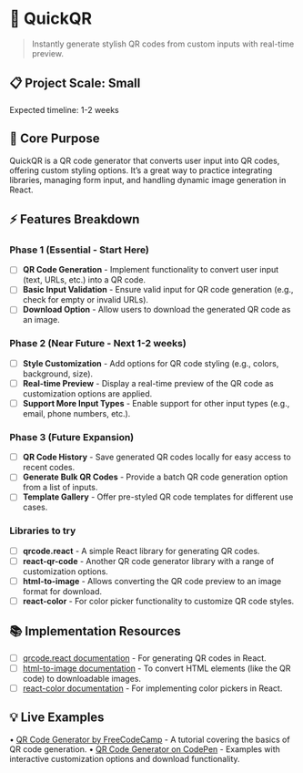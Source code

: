 # 🎯 QuickQR
> Instantly generate stylish QR codes from custom inputs with real-time preview.

## 📋 Project Scale: Small
Expected timeline: 1-2 weeks

## 🎯 Core Purpose
QuickQR is a QR code generator that converts user input into QR codes, offering custom styling options. It’s a great way to practice integrating libraries, managing form input, and handling dynamic image generation in React.

## ⚡ Features Breakdown

### Phase 1 (Essential - Start Here)
- [ ] **QR Code Generation** - Implement functionality to convert user input (text, URLs, etc.) into a QR code.
- [ ] **Basic Input Validation** - Ensure valid input for QR code generation (e.g., check for empty or invalid URLs).
- [ ] **Download Option** - Allow users to download the generated QR code as an image.

### Phase 2 (Near Future - Next 1-2 weeks)
- [ ] **Style Customization** - Add options for QR code styling (e.g., colors, background, size).
- [ ] **Real-time Preview** - Display a real-time preview of the QR code as customization options are applied.
- [ ] **Support More Input Types** - Enable support for other input types (e.g., email, phone numbers, etc.).

### Phase 3 (Future Expansion)
- [ ] **QR Code History** - Save generated QR codes locally for easy access to recent codes.
- [ ] **Generate Bulk QR Codes** - Provide a batch QR code generation option from a list of inputs.
- [ ] **Template Gallery** - Offer pre-styled QR code templates for different use cases.

### Libraries to try
- [ ] **qrcode.react** - A simple React library for generating QR codes.
- [ ] **react-qr-code** - Another QR code generator library with a range of customization options.
- [ ] **html-to-image** - Allows converting the QR code preview to an image format for download.
- [ ] **react-color** - For color picker functionality to customize QR code styles.

## 📚 Implementation Resources
- [ ] [qrcode.react documentation](https://www.npmjs.com/package/qrcode.react) - For generating QR codes in React.
- [ ] [html-to-image documentation](https://www.npmjs.com/package/html-to-image) - To convert HTML elements (like the QR code) to downloadable images.
- [ ] [react-color documentation](https://casesandberg.github.io/react-color/) - For implementing color pickers in React.

## 💡 Live Examples
• [QR Code Generator by FreeCodeCamp](https://www.freecodecamp.org/news/how-to-build-a-qr-code-generator-in-react/) - A tutorial covering the basics of QR code generation.
• [QR Code Generator on CodePen](https://codepen.io/collection/DLKNJY) - Examples with interactive customization options and download functionality.